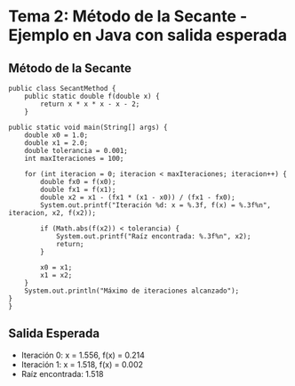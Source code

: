 # Tema 2: Método de la Secante - Ejemplo en Java con salida esperada
## Método de la Secante

    public class SecantMethod {
        public static double f(double x) {
            return x * x * x - x - 2;
        }

    public static void main(String[] args) {
        double x0 = 1.0;
        double x1 = 2.0;
        double tolerancia = 0.001;
        int maxIteraciones = 100;

        for (int iteracion = 0; iteracion < maxIteraciones; iteracion++) {
            double fx0 = f(x0);
            double fx1 = f(x1);
            double x2 = x1 - (fx1 * (x1 - x0)) / (fx1 - fx0);
            System.out.printf("Iteración %d: x = %.3f, f(x) = %.3f%n", iteracion, x2, f(x2));

            if (Math.abs(f(x2)) < tolerancia) {
                System.out.printf("Raíz encontrada: %.3f%n", x2);
                return;
            }

            x0 = x1;
            x1 = x2;
        }
        System.out.println("Máximo de iteraciones alcanzado");
    }
    }
## Salida Esperada
- Iteración 0: x = 1.556, f(x) = 0.214
- Iteración 1: x = 1.518, f(x) = 0.002
- Raíz encontrada: 1.518
